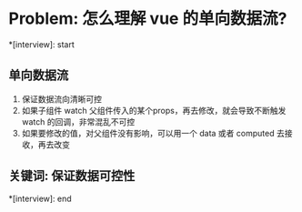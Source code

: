 # Problem: 怎么理解 vue 的单向数据流?

*[interview]: start
## 单向数据流
1. 保证数据流向清晰可控
2. 如果子组件 watch 父组件传入的某个props，再去修改，就会导致不断触发 watch 的回调，非常混乱不可控
3. 如果要修改的值，对父组件没有影响，可以用一个 data 或者 computed 去接收，再去改变

## 关键词: 保证数据可控性
*[interview]: end
